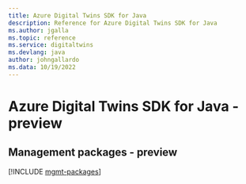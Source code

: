 ```yaml
---
title: Azure Digital Twins SDK for Java
description: Reference for Azure Digital Twins SDK for Java
ms.author: jgalla
ms.topic: reference
ms.service: digitaltwins
ms.devlang: java
author: johngallardo
ms.data: 10/19/2022
---
```

# Azure Digital Twins SDK for Java - preview

## Management packages - preview
[!INCLUDE [mgmt-packages](digital-twins-mgmt-index.md)]